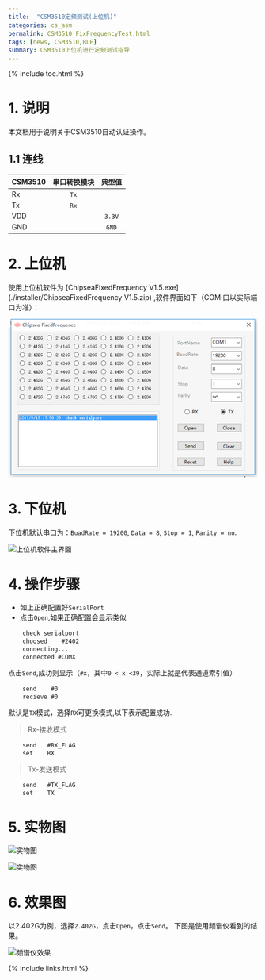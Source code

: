```yaml
---
title:  "CSM3510定频测试(上位机)"
categories: cs_asm
permalink: CSM3510_FixFrequencyTest.html
tags: [news, CSM3510,BLE]
summary: CSM3510上位机进行定频测试指导
---
```


{% include toc.html %}

# 1. 说明

本文档用于说明关于CSM3510自动认证操作。

## 1.1 连线

|CSM3510|串口转换模块|典型值|
|:-----|:---:|:------:|
|Rx    |`Tx`||
|Tx    |`Rx`||
|VDD   |    |`3.3V`|
|GND   |    |`GND`|

# 2. 上位机

使用上位机软件为 [ChipseaFixedFrequency V1.5.exe](./installer/ChipseaFixedFrequency V1.5.zip) ,软件界面如下（COM 口以实际端口为准）：

![上位机软件主界面](picture/csm3510/上位机软件主界面.png)


# 3. 下位机

下位机默认串口为：`BuadRate = 19200`, `Data = 8`, `Stop = 1`, `Parity = no`.

![上位机软件主界面](picture/csm3510/下位机示意图.jpg)

# 4. 操作步骤
 - 如上正确配置好`SerialPort`
 - 点击`Open`,如果正确配置会显示类似

```
    check serialport
    choosed    #2402
    connecting...
    connected #COMX
```
点击`Send`,成功则显示（`#x`，其中`0 < x <39`，实际上就是代表通道索引值）

```
    send    #0
    recieve #0
```
默认是`TX`模式，选择`RX`可更换模式,以下表示配置成功.

>Rx-接收模式

```
    send   #RX_FLAG
    set    RX
```

>Tx-发送模式

```
    send   #TX_FLAG
    set    TX
```

# 5. 实物图
![实物图](picture/csm3510/实物连接图.jpg)

![实物图](picture/csm3510/实物连接图2.jpg)

# 6. 效果图
以2.402G为例，选择`2.402G`，点击`Open`，点击`Send`。 下图是使用频谱仪看到的结果。

![频谱仪效果](picture/csm3510/频谱仪效果.jpg)

{% include links.html %}








